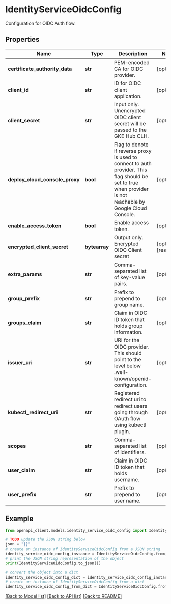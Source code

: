 # IdentityServiceOidcConfig

Configuration for OIDC Auth flow.

## Properties

Name | Type | Description | Notes
------------ | ------------- | ------------- | -------------
**certificate_authority_data** | **str** | PEM-encoded CA for OIDC provider. | [optional] 
**client_id** | **str** | ID for OIDC client application. | [optional] 
**client_secret** | **str** | Input only. Unencrypted OIDC client secret will be passed to the GKE Hub CLH. | [optional] 
**deploy_cloud_console_proxy** | **bool** | Flag to denote if reverse proxy is used to connect to auth provider. This flag should be set to true when provider is not reachable by Google Cloud Console. | [optional] 
**enable_access_token** | **bool** | Enable access token. | [optional] 
**encrypted_client_secret** | **bytearray** | Output only. Encrypted OIDC Client secret | [optional] [readonly] 
**extra_params** | **str** | Comma-separated list of key-value pairs. | [optional] 
**group_prefix** | **str** | Prefix to prepend to group name. | [optional] 
**groups_claim** | **str** | Claim in OIDC ID token that holds group information. | [optional] 
**issuer_uri** | **str** | URI for the OIDC provider. This should point to the level below .well-known/openid-configuration. | [optional] 
**kubectl_redirect_uri** | **str** | Registered redirect uri to redirect users going through OAuth flow using kubectl plugin. | [optional] 
**scopes** | **str** | Comma-separated list of identifiers. | [optional] 
**user_claim** | **str** | Claim in OIDC ID token that holds username. | [optional] 
**user_prefix** | **str** | Prefix to prepend to user name. | [optional] 

## Example

```python
from openapi_client.models.identity_service_oidc_config import IdentityServiceOidcConfig

# TODO update the JSON string below
json = "{}"
# create an instance of IdentityServiceOidcConfig from a JSON string
identity_service_oidc_config_instance = IdentityServiceOidcConfig.from_json(json)
# print the JSON string representation of the object
print(IdentityServiceOidcConfig.to_json())

# convert the object into a dict
identity_service_oidc_config_dict = identity_service_oidc_config_instance.to_dict()
# create an instance of IdentityServiceOidcConfig from a dict
identity_service_oidc_config_from_dict = IdentityServiceOidcConfig.from_dict(identity_service_oidc_config_dict)
```
[[Back to Model list]](../README.md#documentation-for-models) [[Back to API list]](../README.md#documentation-for-api-endpoints) [[Back to README]](../README.md)


